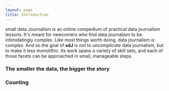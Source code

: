 ```yaml
---
layout: page
title: Introduction
---
```


small data Journalism is an online compedium of practical data journalism lessons. It's meant for newcomers who find data journalism to be intimidatingly complex. Like most things worth doing, data journalism *is* complex. And so the goal of **sdJ** is not to *uncomplicate* data journalism, but to make it less monolithic. Its work spans a variety of skill sets, and each of those facets can be approached in small, manageable steps.


### The smaller the data, the bigger the story

### Counting

